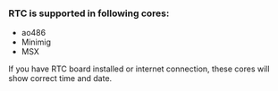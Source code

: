 ### RTC is supported in following cores:
* ao486
* Minimig
* MSX

If you have RTC board installed or internet connection, these cores will show correct time and date.

